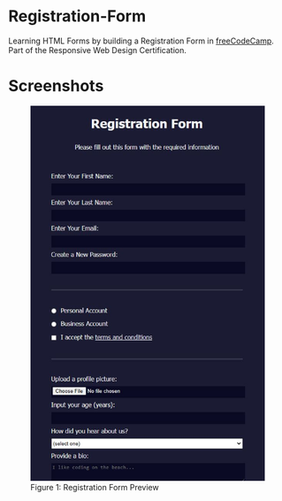 # Registration-Form
Learning HTML Forms by building a Registration Form in <a href="https://www.freecodecamp.org/learn/2022/responsive-web-design/#learn-html-forms-by-building-a-registration-form">freeCodeCamp</a>.<br>
Part of the Responsive Web Design Certification.

# Screenshots
<figure>
  <img src="https://raw.githubusercontent.com/chanwaihan/Registration-Form/main/registration-form-preview.jpg" title="Registration Form">
  <figcaption>Figure 1: Registration Form Preview</figcaption>
</figure>
